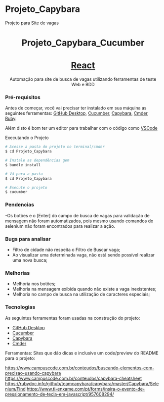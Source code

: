 # Projeto_Capybara
 Projeto para Site de vagas


<h1 align="center">Projeto_Capybara_Cucumber</h1>

<h1 align="center">
    <a href="https://pt-br.reactjs.org/">React</a>
</h1>
<p align="center">Automação para site de busca de vagas utilizando ferramentas de teste Web e BDD</p>


### Pré-requisitos

Antes de começar, você vai precisar ter instalado em sua máquina as seguintes ferramentas:
[GitHub Desktop](https://git-scm.com), [Cucumber](https://cucumber.io/docs/installation/), [Capybara](https://rubygems.org/gems/capybara/versions/2.7.1?locale=pt-BR), [Cmder](https://cmder.net/), [Ruby](https://www.ruby-lang.org/pt/downloads/). 

Além disto é bom ter um editor para trabalhar com o código como [VSCode](https://code.visualstudio.com/)

Executando o Projeto

```bash
# Acesse a pasta do projeto no terminal/cmder
$ cd Projeto_Capybara

# Instale as dependências gem
$ bundle install

# Vá para a pasta 
$ cd Projeto_Capybara

# Execute o projeto
$ cucumber

```
### Pendencias 
-Os botões e o [Enter] do campo de busca de vagas para validação de mensagem não foram automatizados, pois mesmo usando comandos do selenium não foram encontrados para realizar a ação.


### Bugs para analisar
- Filtro de cidade não respeita o Filtro de Buscar vaga;
- Ao visualizar uma determinada vaga, não está sendo possível realizar uma nova busca;

### Melhorias
- Melhoria nos botões;
- Melhoria na mensagem exibida quando não existe a vaga inexistentes;
- Melhoria no campo de busca na utilização de caracteres especiais;

### Tecnologias

As seguintes ferramentas foram usadas na construção do projeto:

- [GitHub Desktop](https://git-scm.com)
- [Cucumber](https://cucumber.io/docs/installation/)
- [Capybara](https://rubygems.org/gems/capybara/versions/2.7.1?locale=pt-BR)
- [Cmder](https://cmder.net/)


Ferramentas:
Sites que dão dicas e inclusive um code/preview do README para o projeto:

https://www.campuscode.com.br/conteudos/buscando-elementos-com-precisao-usando-capybara
https://www.campuscode.com.br/conteudos/capybara-cheatsheet
https://rubydoc.info/github/teamcapybara/capybara/master/Capybara/Selenium/Find
https://www.ti-enxame.com/pt/forms/insira-o-evento-de-pressionamento-de-tecla-em-javascript/957608294/



